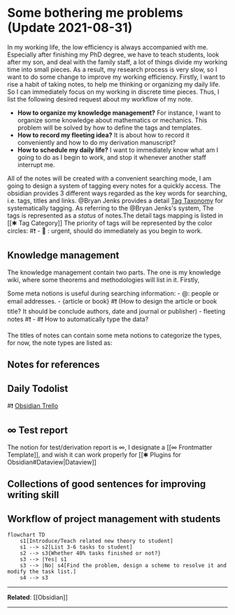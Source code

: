 # Some bothering me problems (Update 2021-08-31)
In my working life, the low efficiency is always accompanied with me. Especially after finishing my PhD degree, we have to teach students, look after my son, and deal with the family staff, a lot of things divide my working time into small pieces. As a result, my research process is very slow, so I want to do some change to improve my working efficiency.
Firstly, I want to rise a habit of taking notes, to help me thinking or organizing my daily life. So I can immediately focus on my working in discrete time pieces. Thus, I list the following desired request about my workflow of my note.
- **How to organize my knowledge management?** For instance, I want to organize some knowledge about mathematics or mechanics. This problem will be solved by how to define the tags and templates.
- **How to record my fleeting idea?** It is about how to record it conveniently and how to do my derivation manuscript?
- **How to schedule my daily life?** I want to immediately know what am I going to do as I begin to work, and stop it whenever another staff interrupt me.

All of the notes will be created with a convenient searching mode, I am going to design a system of tagging every notes for a quickly access. The obsidian provides 3 different ways regarded as the key words for searching, i.e. tags, titles and links.  @Bryan Jenks provides a detail [Tag Taxonomy](https://publish.obsidian.md/bryan-jenks/Tag+Taxonomy) for systematically tagging.
As referring to the @Bryan Jenks's system, The tags is represented as a *status* of notes.The detail tags mapping is listed in [[✱ Tag Category]] 
The priority of tags will be represented by the color circles:
#❗️ 	- 🔴  : urgent, should do immediately as you begin to work.
	
## Knowledge management 
The knowledge management contain two parts. The one is my knowledge wiki, where some theorems and methodologies will list in it. Firstly, 

Some meta notions is useful during searching information:
	- @: people or email addresses.
	- {article or book} #❗️ (How to design the article or book title? It should be conclude authors, date and journal or publisher) 
	- fleeting notes #❗️ 
	- 
#❗️ How to automatically type the data?
	
The titles of notes can contain some meta notions to categorize the types, for now, the note types are listed as:

## Notes for references

## Daily Todolist
#❗️ [Obsidian Trello](https://github.com/OfficerHalf/obsidian-trello/)
## ∞ Test report
The notion for test/derivation report is ∞, I designate a [[∞ Frontmatter Template]], and wish it can work properly for [[✱ Plugins for Obsidian#Dataview|Dataview]]  
## Collections of good sentences for improving writing skill
## Workflow of project management with students
```mermaid
flowchart TD
	s1[Introduce/Teach related new theory to student] 
	s1 --> s2[List 3-6 tasks to student] 
	s2 --> s3{Whether 40% tasks finished or not?}
	s3 --> |Yes| s1
	s3 --> |No| s4[Find the problem, design a scheme to resolve it and modify the task list.]
	s4 --> s3
```
---
**Related**:
[[Obsidian]]

---